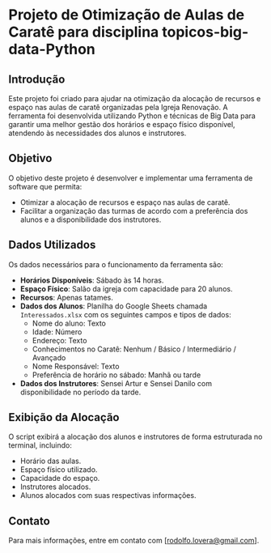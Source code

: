 # Projeto de Otimização de Aulas de Caratê para disciplina topicos-big-data-Python

## Introdução 
Este projeto foi criado para ajudar na otimização da alocação de recursos e espaço nas aulas de caratê organizadas pela Igreja Renovação. A ferramenta foi desenvolvida utilizando Python e técnicas de Big Data para garantir uma melhor gestão dos horários e espaço físico disponível, atendendo às necessidades dos alunos e instrutores.

## Objetivo
O objetivo deste projeto é desenvolver e implementar uma ferramenta de software que permita:
- Otimizar a alocação de recursos e espaço nas aulas de caratê.
- Facilitar a organização das turmas de acordo com a preferência dos alunos e a disponibilidade dos instrutores.

## Dados Utilizados
Os dados necessários para o funcionamento da ferramenta são:
- **Horários Disponíveis**: Sábado às 14 horas.
- **Espaço Físico**: Salão da igreja com capacidade para 20 alunos.
- **Recursos**: Apenas tatames.
- **Dados dos Alunos**: Planilha do Google Sheets chamada `Interessados.xlsx` com os seguintes campos e tipos de dados:
  - Nome do aluno: Texto
  - Idade: Número
  - Endereço: Texto
  - Conhecimentos no Caratê: Nenhum / Básico / Intermediário / Avançado
  - Nome Responsável: Texto
  - Preferência de horário no sábado: Manhã ou tarde
- **Dados dos Instrutores**: Sensei Artur e Sensei Danilo com disponibilidade no período da tarde.

## Exibição da Alocação
O script exibirá a alocação dos alunos e instrutores de forma estruturada no terminal, incluindo:
- Horário das aulas.
- Espaço físico utilizado.
- Capacidade do espaço.
- Instrutores alocados.
- Alunos alocados com suas respectivas informações.

## Contato
Para mais informações, entre em contato com [rodolfo.lovera@gmail.com].
